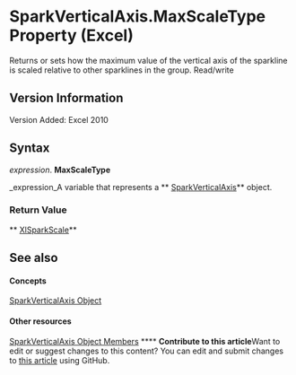 
# SparkVerticalAxis.MaxScaleType Property (Excel)

Returns or sets how the maximum value of the vertical axis of the sparkline is scaled relative to other sparklines in the group. Read/write


## Version Information

Version Added: Excel 2010 


## Syntax

 _expression_. **MaxScaleType**

 _expression_A variable that represents a  ** [SparkVerticalAxis](27c34337-b8a9-cdad-1716-343cea54cc87.md)** object.


### Return Value

 ** [XlSparkScale](6fe94fa8-1d81-e177-332f-7a85120d0e44.md)**


## See also


#### Concepts


 [SparkVerticalAxis Object](27c34337-b8a9-cdad-1716-343cea54cc87.md)
#### Other resources


 [SparkVerticalAxis Object Members](208397cb-914f-b22d-db78-d691e71b6722.md)
****   **Contribute to this article**Want to edit or suggest changes to this content? You can edit and submit changes to  [this article](https://github.com/jhershey00/VBA_Excel_Test/OpenXMLCon/articles/14d04182-d6d2-b884-db8f-04cef4673e82.md) using GitHub.

